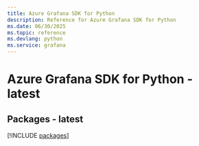 ```yaml
---
title: Azure Grafana SDK for Python
description: Reference for Azure Grafana SDK for Python
ms.date: 06/30/2025
ms.topic: reference
ms.devlang: python
ms.service: grafana
---
```

# Azure Grafana SDK for Python - latest
## Packages - latest
[!INCLUDE [packages](grafana-index.md)]
